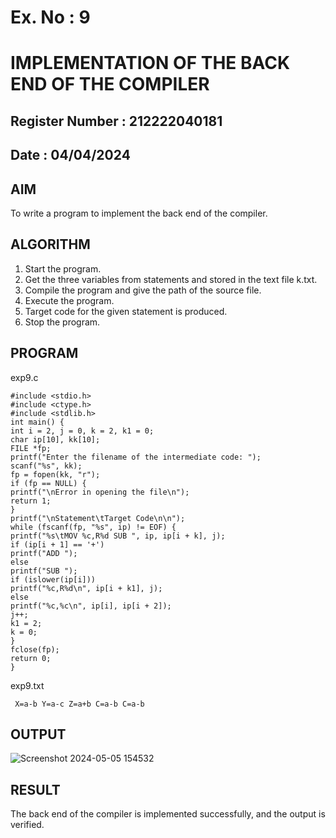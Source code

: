 # Ex. No : 9	
# IMPLEMENTATION OF THE BACK END OF THE COMPILER 
## Register Number : 212222040181
## Date : 04/04/2024

## AIM   
To write a program to implement the back end of the compiler.

## ALGORITHM
1.	Start the program.
2.	Get the three variables from statements and stored in the text file k.txt.
3.	Compile the program and give the path of the source file.
4.	Execute the program.
5.	Target code for the given statement is produced.
6.	Stop the program.

## PROGRAM

exp9.c

	#include <stdio.h>
	#include <ctype.h>
	#include <stdlib.h>
	int main() {
	int i = 2, j = 0, k = 2, k1 = 0;
	char ip[10], kk[10];
	FILE *fp;
	printf("Enter the filename of the intermediate code: ");
	scanf("%s", kk);
	fp = fopen(kk, "r");
	if (fp == NULL) {	
	printf("\nError in opening the file\n");
	return 1;
	}
	printf("\nStatement\tTarget Code\n\n");
	while (fscanf(fp, "%s", ip) != EOF) {
	printf("%s\tMOV %c,R%d SUB ", ip, ip[i + k], j);
	if (ip[i + 1] == '+')
	printf("ADD ");
	else
	printf("SUB ");
	if (islower(ip[i]))
	printf("%c,R%d\n", ip[i + k1], j);
	else
	printf("%c,%c\n", ip[i], ip[i + 2]);
	j++;
	k1 = 2;	
	k = 0;
	}
	fclose(fp);
	return 0;
	}

 exp9.txt

	 X=a-b Y=a-c Z=a+b C=a-b C=a-b

## OUTPUT 

![Screenshot 2024-05-05 154532](https://github.com/Vishalsaravana/19CS409-Compiler-Design-Lab/assets/119103912/8ae13222-f9ee-4f74-82f6-3076f7c1610e)


## RESULT
The back end of the compiler is implemented successfully, and the output is verified.
